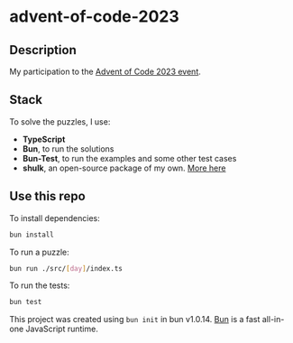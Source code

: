 # advent-of-code-2023

## Description

My participation to the [Advent of Code 2023 event](https://adventofcode.com/).

## Stack

To solve the puzzles, I use:

- **TypeScript**
- **Bun**, to run the solutions
- **Bun-Test**, to run the examples and some other test cases
- **shulk**, an open-source package of my own. [More here](https://github.com/Grouloo/shulk)

## Use this repo

To install dependencies:

```bash
bun install
```

To run a puzzle:

```bash
bun run ./src/[day]/index.ts
```

To run the tests:

```bash
bun test
```

This project was created using `bun init` in bun v1.0.14. [Bun](https://bun.sh) is a fast all-in-one JavaScript runtime.
